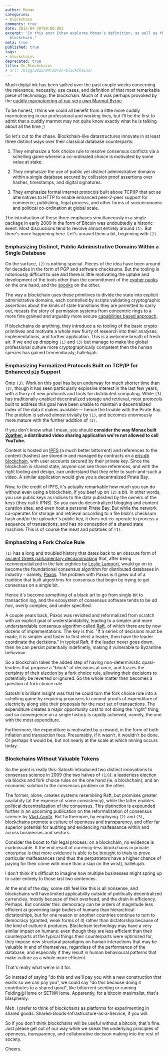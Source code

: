 ```yaml
---
author: Monax
categories:
- blockchain
comments: true
date: 2015-04-30T00:00:00Z
excerpt: "In this post Ethan explores Monax's definition, as well as the greater relevance, of some of the use cases of that most remarkable piece of technology: the
  blockchain."
meta: true
published: true
tags:
- blockchains
deprecated: true
title: On Blockchains
# url: /blog/2015/04/30/on-blockchains/
---
```


Much digital ink has been spilled over the past couple weeks concerning the relevance, necessity, use cases, and definition of that most remarkable piece of technology: the blockchain. Much of it was perhaps provoked by the [cuddly marmoteering of our very own Marmot Byrne](https://twitter.com/prestonjbyrne/).

To be honest, I think we could all benefit from a little more cuddly marmoteering in our professional and working lives, but I'll be the first to admit that a cuddly marmot may not quite know exactly what he is talking about all the time ;)

So let's cut to the chase. Blockchain-like datastructures innovate in at least three distinct ways over their classical database counterparts:

1) They emphasize a fork choice rule to resolve consensus conflicts via a schelling game wherein a co-ordinated choice is motivated by some value at stake.

2) They emphasize the use of public yet distinct administrative domains within a single database secured by collission proof assertions over hashes, timestamps, and digital signatures.

3) They emphasize formal internet protocols built above TCP/IP that act as alternatives to HTTP to enable enhanced peer-2-peer support for commerce, publishing, legal process, and other forms of socioeconomic and political co-ordination at global scale.

The introduction of these three emphases simultaneously in a single package in early 2009 in the form of Bitcoin was undoubtedly a historic event. Most discussions tend to revolve almost entirely around `(1)`. But there's more happening here. Let's unravel them a bit, beginning with `(2)`.

### Emphasizing Distinct, Public Administrative Domains Within a Single Database

On the surface, `(2)` is nothing special. Pieces of the idea have been around for decades in the form of PGP and software checksums. But the tooling is notoriously difficult to use and there is little motivating the uptake and development of the tools other than the committment of the [cypher punks](https://en.wikipedia.org/wiki/Cypherpunk) on the one hand, and the [spooks](https://www.nsa.gov/) on the other.

The way a blockchain uses these primitives to divide the state into explicit administrative domains, each controlled by scripts validating cryptographic assertions about the kinds of state transitions they are permitted to carry out, recasts the story of permission systems from concentric rings to a more fine grained and arguably more secure [capabilities based approach](https://en.wikipedia.org/wiki/Capability-based_security).

If blockchains do anything, they introduce a re-tooling of the basic crypto primitives and motivate a whole new flurry of research into their analyses, implementations, and further application. This is a welcome breath of fresh air. If we end up dropping `(1)` and `(3)` but manage to make the global professional culture more cryptographically competent then the human species has gained tremendously; hallelujah.

### Emphasizing Formalized Protocols Built on TCP/IP for Enhanced `p2p` Support

Onto `(3)`. Work on this goal has been underway for much shorter time than `(2)`, though it has seen particularly explosive interest in the last few years, with a flurry of new protocols and tools for distributed computing. While `(3)` has traditionally enabled decentralized storage and retrieval, most protocols built to address this goal have been unable to maintain a decentralized index of the data it makes available -- hence the trouble with the Pirate Bay. The problem is solved almost trivially by `(1)`, and becomes enormously more mature with the further addition of `(2)`.

If you don't know what I mean, you should **consider the way Monax built [2gather](https://github.com/monax/2gather), a distributed video sharing application we're not allowed to call YouTube.**

Content is hosted on [IPFS](http://ipfs.io/) (a *much* better bittorrent) and references to the content (hashes) are stored in and managed by contracts on a [eris:db blockchain](/platform/db), with user accounts secured by their private key. Since the blockchain is shared state, anyone can see those references, and with the right tooling and design, can understand that they refer to such-and-such a video. A similar application would give you a decentralized Pirate Bay.

Now, to the credit of IPFS, it's actually remarkable how much you can do without even using a blockchain, if you beef up on `(2)` a bit. In other words, you use public keys as indices to the data published by the owners of the keys (they call it IPNS). So you can do decentralized blogging and content curation sites, and even host a personal Pirate Bay. But while the network co-operates for storage and retrieval according to a file blob's checksum hash and/or the uploader's public key, it does not co-operate to process a sequence of transactions, and has no conception of a shared state machine. This is of course the meat and potatoes of `(1)`.

### Emphasizing a Fork Choice Rule

`(1)` has a long and troubled history that dates back to an obscure form of [ancient Greek parliamentary decisionmaking](http://research.microsoft.com/en-us/um/people/lamport/pubs/lamport-paxos.pdf) that, after being reconceputialized in the late eighties by [Leslie Lamport](http://research.microsoft.com/en-us/um/people/lamport/pubs/pubs.html), would go on to become the foundational consensus algorithm for distributed databases in industry - namely, [Paxos](https://en.wikipedia.org/wiki/Paxos_%28computer_science%29). The problem with Paxos is it grew out of a tradition that built algorithms for consensus that begin by trying to get consensus on a single bit.

Hence it's become something of a black art to go from single bit to transaction log, and the ecosystem of consensus software tends to be *ad hoc*, overly complex, and under specified.

A couple years back, Paxos was revisited and reformalized from scratch with an explicit goal of understandability, leading to a simpler and more understandable consensus algorithm called [Raft](https://raftconsensus.github.io/), of which there are by now dozens of implementations. The key is this: "If a series of decisions must be made, it is simpler and faster to first elect a leader, then have the leader coordinate the decisions." In typical Raft, if the leader never goes down, then he can persist potentially indefinetly, making it vulnerable to Byzantine behaviour.

So a blockchain takes the added step of having non-deterministic quasi-leaders that propose a "block" of decisions at once, and fuzzes the certainty of their election by a fork choice rule, allowing their decisions to potentially be reverted or ignored. So the whole matter then becomes a question of fork choice rule.

Satoshi's brilliant insight was that he could turn the fork choice rule into a schelling game by requiring proposers to commit proofs of expenditure of electricity along side their proposals for the next set of transactions. The expenditure creates a major opportunity cost to not doing the "right" thing, and so convergence on a single history is rapidly achieved, namely, the one with the most expenditure.

Furthermore, the expenditure is motivated by a reward, in the form of both inflation and transaction fees. Presumably, if it wasn't, it wouldn't be done. Or perhaps it would be, but not nearly at the scale at which mining occurs today.

### Blockchains Without Valuable Tokens

So the point is really this: Satoshi introduced two distinct innovations to consensus science in 2009 (the two halves of `(1)`)): a leaderless election via blocks and fork choice rules on the one hand (ie. a blockchain), and an economic solution to the consensus problem on the other.

The former, alone, creates systems resembling Raft, but promises greater availabity (at the expense of some consistency),
while the latter enables political decentralization of the consensus. This distinction is expounded further in an upcoming publication on the reformalization of consensus science by [Vlad Zamfir](https://twitter.com/VladZamfir). But furthermore, by employing `(2)` and `(3)`, blockchains promote a culture of openness and transparency, and offer far superior potential for auditing and evidencing malfeasance within and across businesses and sectors.

Consider the boost to fair legal process: on a blockchain, no evidence is inadmissable. If the end result of currency-less blockchains in private enterprise is that more evidence is able to be brought to trials to prove particular malfeasances (and thus the perpatrators have a higher chance of paying for their crime with more than a slap on the wrist), hallelujah.

I don't think it's difficult to imagine how multiple businesses might spring up to cater entirely to those last two sentences.

At the end of the day, some still feel like this is all nonsense, and blockchains will have limited applicability outside of politically decentralized currencies, mostly because of their overhead, and the drain in efficiency. Perhaps. But consider this: democracy can be orders of magnitude less efficient at governing large bodies of humans than hierarchical dictatorships, but for one reason or another countries continue to turn to democracy (granted, weak forms of it) rather than dictatorship because of the kind of culture it produces. Blockchain technology may have a very similar impact on humans: even though they are less efficient than their counterparts at the typical things their counterparts were optimized for, they impose new structural paradigms on human interactions that may be valuable in and of themselves, regardless of the performance of the database, and especially if they result in human behavioural patterns that make culture as a whole more efficient.

That's really what we're in it for.

So instead of saying "do this and we'll pay you with a new construction that exists so we can pay you", we could say "do this because doing it contributes to a shared good", like bittorrent seeding or running Folding@Home or SETI@Home. Apparently, for a bitcoin maximalist, that's blasphemy.

Meh. I prefer to think of blockchains as platforms for experimenting in shared goods. Shared-Goods-Infrastructure-as-a-Service, if you will.

So if you don't think blockchains will be useful without a bitcoin, that's fine. Just please get out of our way while we sneak the underlying principles of openness, transparency, and collaborative decision making into the rest of society.

Cheers.

